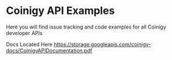 # Coinigy API Examples

Here you will find issue tracking and code examples for all Coinigy developer APIs

Docs Located Here
https://storage.googleapis.com/coinigy-docs/CoinigyAPIDocumentation.pdf
